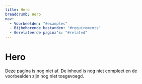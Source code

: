 ```yaml
---
title: Hero
breadcrumb: Hero
nav:
  - Voorbeelden: "#examples"
  - Bijbehorende bestanden: "#requirements"
  - Gerelateerde pagina's: "#related"
---
```


# Hero

Deze pagina is nog niet af. De inhoud is nog niet compleet en de voorbeelden
zijn nog niet toegevoegd.

